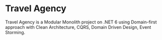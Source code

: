 # Travel Agency
Travel Agency is a Modular Monolith project on .NET 6 using Domain-first approach with Clean Architecture, CQRS, Domain Driven Design, Event Storming.
